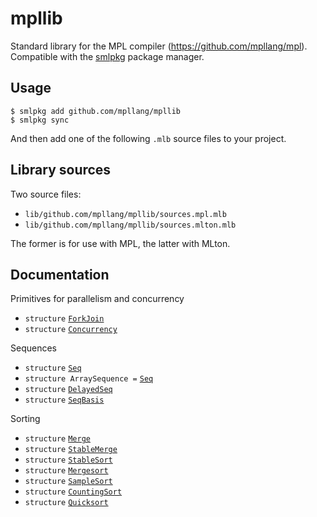 # mpllib
Standard library for the MPL compiler (https://github.com/mpllang/mpl).
Compatible with the [smlpkg](https://github.com/diku-dk/smlpkg) package manager.

## Usage

```
$ smlpkg add github.com/mpllang/mpllib
$ smlpkg sync
```

And then add one of the following `.mlb` source files to your project.

## Library sources

Two source files:

* `lib/github.com/mpllang/mpllib/sources.mpl.mlb`
* `lib/github.com/mpllang/mpllib/sources.mlton.mlb`

The former is for use with MPL, the latter with MLton.

## Documentation

Primitives for parallelism and concurrency
* `structure` [`ForkJoin`](doc/ForkJoin.md)
* `structure` [`Concurrency`](doc/Concurrency.md)

Sequences
* `structure` [`Seq`](doc/Seq.md)
* `structure ArraySequence =` [`Seq`](doc/Seq.md)
* `structure` [`DelayedSeq`](doc/DelayedSeq.md)
* `structure` [`SeqBasis`](doc/SeqBasis.md)

Sorting
* `structure` [`Merge`](doc/Merge.md)
* `structure` [`StableMerge`](doc/StableMerge.md)
* `structure` [`StableSort`](doc/StableSort.md)
* `structure` [`Mergesort`](doc/Mergesort.md)
* `structure` [`SampleSort`](doc/SampleSort.md)
* `structure` [`CountingSort`](doc/CountingSort.md)
* `structure` [`Quicksort`](doc/Quicksort.md)
